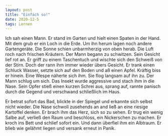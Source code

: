 ```yaml
---
layout: post
title: "Einfach so!"
date: 2020-12-5
tags: Lernen
---
```


Ich sah einen Mann. Er stand im Garten und hielt einen Spaten in der Hand. Mit dem grub er ein Loch in die Erde. Um ihn herum lagen noch andere Gartengeräte. Die Sonne
schien unbarmherzig von oben herab. Die Luft roch nach frischen Kräutern. Der Mann begann zu schwitzen. Sein Gesicht lief rot an. Er griff zu einem Taschentuch und wischte 
sich den Schweiß von der Stirn. Doch der rann ihm immer wieder übers Gesicht. Er trank einen Schluck Wasser, setzte sich auf den Boden und aß einen Apfel. Kräftig biss
er hinein. Eine Wespe näherte sich ihm. Sie flog langsam auf ihn zu. Der Mann schlug um sich. Das Insekt wurde aggressive und stach ihm in die Nase. Sein Opfer stieß
einen kurzen Schrei aus, sprang auf, rannte panisch durch die Gegend und verschwand schließlich im Haus.

Er betrat sofort das Bad, blickte in der Spiegel und erkannte sich selbst nicht wieder. Die Nase schwoll zusehends an and ließ an eine riesige Kartoffel denken. Er brach
ihm das Herz, sich so zu sehen. Er trug ein wenig Salbe auf, verließ den Raum und beschloss, ein Nickerschen zu machen. Er kroch ins Bett und schlief sofort ein. Und dann
überfiel ihm ein Albtraum. Er blieb wie gelähmt liegen und versank erneut in Panik.
